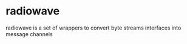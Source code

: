 # radiowave
radiowave is a set of wrappers to convert byte streams interfaces into message channels

